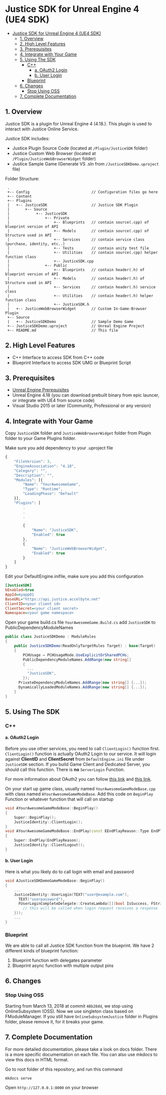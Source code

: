 # Justice SDK for Unreal Engine 4 (UE4 SDK)

- [Justice SDK for Unreal Engine 4 (UE4 SDK)](#justice-sdk-for-unreal-engine-4-ue4-sdk)
    - [1. Overview](#1-overview)
    - [2. High Level Features](#2-high-level-features)
    - [3. Prerequisites](#3-prerequisites)
    - [4. Integrate with Your Game](#4-integrate-with-your-game)
    - [5. Using The SDK](#5-using-the-sdk)
        - [C++](#c)
            - [a. OAuth2 Login](#a-oauth2-login)
            - [b. User Login](#b-user-login)
        - [Blueprint](#blueprint)
    - [6. Changes](#6-changes)
        - [Stop Using OSS](#stop-using-oss)
    - [7. Complete Documentation](#7-complete-documentation)


## 1. Overview

Justice SDK is a plugin for Unreal Engine 4 (4.18.).
This plugin is used to interact with Justice Online Service.

Justice SDK includes:

* Justice Plugin Source Code (located at `/Plugin/JusticeSDK` folder)
* Justice Custom Web Browser (located at `/Plugin/JusticeWebBrowserWidget` folder)
* Justice Sample Game (Generate VS .sln from  `/JusticeSDKDemo.uproject` file)

Folder Structure:

```text
 .
 +-- Config                            // Configuration files go here
 +-- Content
 +-- Plugins
 |   +-- JusticeSDK                    // Justice SDK Plugin
 |       +-- Source
 |            +-- JusticeSDK
 |                +-- Private
 |                    +-- Blueprints   // contain source(.cpp) of blueprint version of API
 |                    +-- Models       // contain source(.cpp) of Structure used in API
 |                    +-- Services     // contain service class (purchase, identity, etc..)
 |                    +-- Tests        // contain unity test file
 |                    +-- Utilities    // contain source(.cpp) helper function class  
 |                    +-- JusticeSDK.cpp
 |                +-- Public
 |                    +-- Blueprints   // contain header(.h) of blueprint version of API
 |                    +-- Models       // contain header(.h) of Structure used in API
 |                    +-- Services     // contain header(.h) service class
 |                    +-- Utilities    // contain header(.h) helper function class  
 |                    +-- JusticeSDK.h
 |   +-- JusticeWebBrowserWidget       // Custom In-Game-Browser Plugin
 +-- Source
 |   +-- JusticeSDKDemo                // Sample Demo Game
 +-- JusticeSDKDemo.uproject           // Unreal Engine Project
 +-- README.md                         // This file
```

## 2. High Level Features

* C++ Interface to access SDK from C++ code
* Blueprint Interface to access SDK UMG or Blueprint Script

## 3. Prerequisites

* [Unreal Engine Prerequisites](https://docs.unrealengine.com/en-US/GettingStarted/RecommendedSpecifications)
* Unreal Engine 4.18 (you can download prebuilt binary from epic launcer, or integrate with UE4 from source code)
* Visual Studio 2015 or later (Community, Professional or any version)

## 4. Integrate with Your Game

Copy `JusticeSDK` folder and `JusticeWebBrowserWidget` folder from Plugin folder to your Game Plugins folder.

Make sure you add dependency to your .uproject file

```javascript
{
    "FileVersion": 3,
    "EngineAssociation": "4.18",
    "Category": "",
    "Description": "",
    "Modules": [{
        "Name": "YourAwesomeGame",
        "Type": "Runtime",
        "LoadingPhase": "Default"
    }],
    "Plugins": [
        .
        .
        .

        {
            "Name": "JusticeSDK",
            "Enabled": true
        }, 
        {
            "Name": "JusticeWebBrowserWidget",
            "Enabled": true
        }
    ]
}
```

Edit your DefaultEngine.inifile, make sure you add this configuration

```ini
[JusticeSDK]
bEnabled=true
AppId=myapp01
BaseURL="https://api.justice.accelbyte.net"
ClientID=<your client id>
ClientSecret=<your client secret>
Namespace=<your game namespace>

```

Open your game build.cs file `YourAwesomeGame.Build.cs` add `JusticeSDK` to PublicDependencyModuleNames

```csharp
public class JusticeSDKDemo : ModuleRules
{
    public JusticeSDKDemo(ReadOnlyTargetRules Target) : base(Target)
    {
        PCHUsage = PCHUsageMode.UseExplicitOrSharedPCHs;
        PublicDependencyModuleNames.AddRange(new string[]
        { 
          ...
          "JusticeSDK",
        });
      PrivateDependencyModuleNames.AddRange(new string[] {...});
      DynamicallyLoadedModuleNames.AddRange(new string[] {...});
    }
}
```

## 5. Using The SDK

### C++

#### a. OAuth2 Login

Before you use other services, you need to call `ClientLogin()` function first.
`ClientLogin()` function is actually OAuth2 Login to our service. It will login against **ClientID** and **ClientSecret** from `DefaultEngine.ini` file under `JusticeSDK` section.
If you build Game Client and Dedicated Server, you should call this function. There is **no** `ServerLogin` Function.

For more information about OAuth2 you can follow [this link](https://oauth.net/2/) and [this link](https://docs.microsoft.com/en-us/azure/active-directory/develop/active-directory-protocols-oauth-code).

On your start up game class, usually named `YourAwesomeGameModeBase.cpp` with class named `AYourAwesomeGameModeBase`. Add this code on `BeginPlay` Function or whatever function that will call on startup

```c++
void AYourAwesomeGameModeBase::BeginPlay()
{
    Super::BeginPlay();
    JusticeIdentity::ClientLogin();
}
void AYourAwesomeGameModeBase::EndPlay(const EEndPlayReason::Type EndPlayReason)
{
    Super::EndPlay(EndPlayReason);
    JusticeIdentity::ClientLogout();
}

```

#### b. User Login

Here is what you likely do to call login with email and password

```c++
void AJusticeSDKDemoGameModeBase::BeginPlay()
{
    ...
    JusticeIdentity::UserLogin(TEXT("user@example.com"), 
      TEXT("userpassword"),
      FUserLoginCompleteDelegate::CreateLambda([](bool IsSuccess, FString ErrorString, UOAuthTokenJustice* token) {
        // this will be called when login request receives a response
    }));
    ...
}
```

### Blueprint

We are able to call all Justice SDK function from the blueprint. We have 2 different kinds of blueprint function:

1. Blueprint function with delegates parameter 
2. Blueprint async function with multiple output pins

## 6. Changes

### Stop Using OSS

Starting from March 13, 2018 at commit `48b28dd`, we stop using OnlineSubsystem (OSS). Now we use singleton class based on FModuleManager.
If you still have `OnlineSubsystemJustice` folder in Plugins folder, please remove it, for it breaks your game.
 
## 7. Complete Documentation

For more detailed documentation, please take a look on docs folder. There is a more specific documentation on each file. You can also use mkdocs to view this docs in HTML format.

Go to root folder of this repository, and run this command

```bash
mkdocs serve
```

Open `http://127.0.0.1:8000` on your browser
